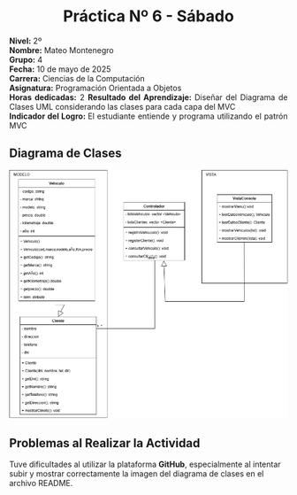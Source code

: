 <h1 align="center">Práctica Nº 6 - Sábado</h1>

<p style="text-align: justify;">
  <strong>Nivel:</strong> 2º <br>
  <strong>Nombre:</strong> Mateo Montenegro <br>
  <strong>Grupo:</strong> 4 <br>
  <strong>Fecha:</strong> 10 de mayo de 2025 <br>
  <strong>Carrera:</strong> Ciencias de la Computación <br>
  <strong>Asignatura:</strong> Programación Orientada a Objetos <br>
  <strong>Horas dedicadas:</strong> 2 
  <strong>Resultado del Aprendizaje: </strong> Diseñar del Diagrama de Clases UML considerando las clases para cada capa del MVC <br>
  <strong>Indicador del Logro: </strong>El estudiante entiende y programa utilizando el patrón MVC <br>
</p>

##  Diagrama de Clases

<p align="center">
  <img src="Diagrama de clases Sabado.png" alt="Diagrama de clases MVC" width="700">
</p>

##  Problemas al Realizar la Actividad

Tuve dificultades al utilizar la plataforma **GitHub**, especialmente al intentar subir y mostrar correctamente la imagen del diagrama de clases en el archivo README.
